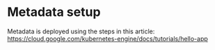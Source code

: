 # Metadata setup

Metadata is deployed using the steps in this article:
https://cloud.google.com/kubernetes-engine/docs/tutorials/hello-app